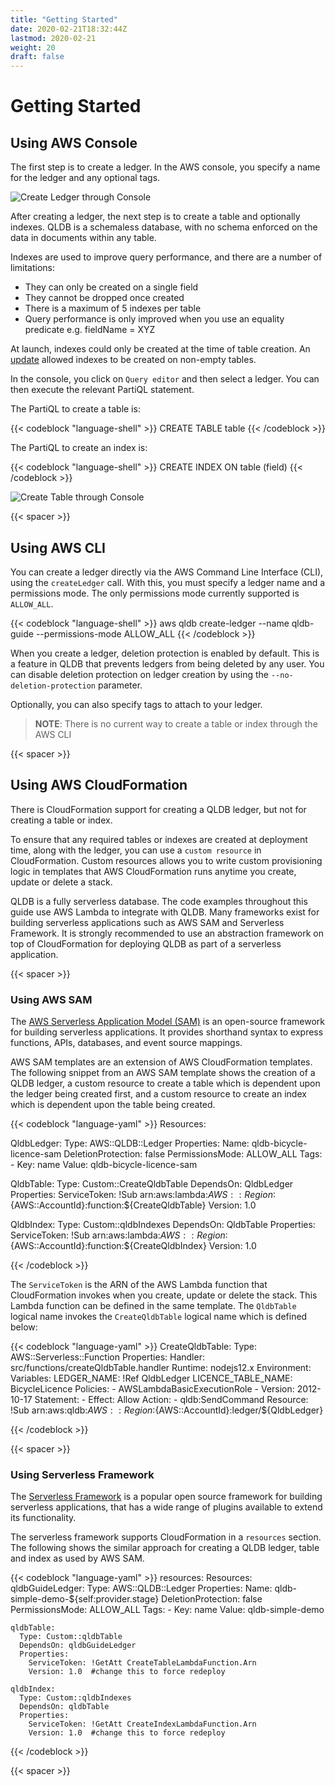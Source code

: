 ```yaml
---
title: "Getting Started"
date: 2020-02-21T18:32:44Z
lastmod: 2020-02-21
weight: 20
draft: false
---
```


# Getting Started

## Using AWS Console

The first step is to create a ledger. In the AWS console, you specify a name for the ledger and any optional tags.

![Create Ledger through Console](/images/qldb-create-ledger-console.png)

After creating a ledger, the next step is to create a table and optionally indexes. QLDB is a schemaless database, with no schema enforced on the data in documents within any table.

Indexes are used to improve query performance, and there are a number of limitations:

  * They can only be created on a single field
  * They cannot be dropped once created
  * There is a maximum of 5 indexes per table
  * Query performance is only improved when you use an equality predicate e.g. fieldName = XYZ

At launch, indexes could only be created at the time of table creation. An [update](https://aws.amazon.com/about-aws/whats-new/2020/09/amazon-qldb-launches-index-improvements/) allowed indexes to be created on non-empty tables.

In the console, you click on `Query editor` and then select a ledger. You can then execute the relevant PartiQL statement.

The PartiQL to create a table is:

{{< codeblock "language-shell" >}}
CREATE TABLE table
{{< /codeblock  >}}

The PartiQL to create an index is:

{{< codeblock "language-shell" >}}
CREATE INDEX ON table (field)
{{< /codeblock  >}}

![Create Table through Console](/images/qldb-create-table-console.png)

{{< spacer >}}

## Using AWS CLI

You can create a ledger directly via the AWS Command Line Interface (CLI), using the `createLedger` call. With this, you must specify a ledger name and a permissions mode. The only permissions mode currently supported is `ALLOW_ALL`.

{{< codeblock "language-shell" >}}
aws qldb create-ledger --name qldb-guide --permissions-mode ALLOW_ALL
{{< /codeblock  >}}

When you create a ledger, deletion protection is enabled by default. This is a feature in QLDB that prevents ledgers from being deleted by any user. You can disable deletion protection on ledger creation by using the `--no-deletion-protection` parameter.

Optionally, you can also specify tags to attach to your ledger.

> **NOTE**: There is no current way to create a table or index through the AWS CLI

{{< spacer >}}

## Using AWS CloudFormation

There is CloudFormation support for creating a QLDB ledger, but not for creating a table or index.

To ensure that any required tables or indexes are created at deployment time, along with the ledger, you can use a `custom resource` in CloudFormation. Custom resources allows you to write custom provisioning logic in templates that AWS CloudFormation runs anytime you create, update or delete a stack.

QLDB is a fully serverless database. The code examples throughout this guide use AWS Lambda to integrate with QLDB. Many frameworks exist for building serverless applications such as AWS SAM and Serverless Framework. It is strongly recommended to use an abstraction framework on top of CloudFormation for deploying QLDB as part of a serverless application. 

{{< spacer >}}

### Using AWS SAM

The [AWS Serverless Application Model (SAM)](https://aws.amazon.com/serverless/sam/) is an open-source framework for building serverless applications. It provides shorthand syntax to express functions, APIs, databases, and event source mappings.

AWS SAM templates are an extension of AWS CloudFormation templates. The following snippet from an AWS SAM template shows the creation of a QLDB ledger, a custom resource to create a table which is dependent upon the ledger being created first, and a custom resource to create an index which is dependent upon the table being created.

{{< codeblock  "language-yaml" >}}
Resources:

  QldbLedger:
    Type: AWS::QLDB::Ledger
    Properties:
      Name: qldb-bicycle-licence-sam
      DeletionProtection: false
      PermissionsMode: ALLOW_ALL
      Tags:
        - 
          Key: name
          Value: qldb-bicycle-licence-sam

  QldbTable:
    Type: Custom::CreateQldbTable
    DependsOn: QldbLedger
    Properties:
      ServiceToken: !Sub arn:aws:lambda:${AWS::Region}:${AWS::AccountId}:function:${CreateQldbTable}
      Version: 1.0 

  QldbIndex:
    Type: Custom::qldbIndexes
    DependsOn: QldbTable
    Properties:
      ServiceToken: !Sub arn:aws:lambda:${AWS::Region}:${AWS::AccountId}:function:${CreateQldbIndex}
      Version: 1.0 

{{< /codeblock >}}

The `ServiceToken` is the ARN of the AWS Lambda function that CloudFormation invokes when you create, update or delete the stack. This Lambda function can be defined in the same template. The `QldbTable` logical name invokes the `CreateQldbTable` logical name which is defined below:

{{< codeblock  "language-yaml" >}}
  CreateQldbTable:
    Type: AWS::Serverless::Function
    Properties:
      Handler: src/functions/createQldbTable.handler
      Runtime: nodejs12.x
      Environment:
        Variables:
          LEDGER_NAME: !Ref QldbLedger
          LICENCE_TABLE_NAME: BicycleLicence
      Policies:
        - AWSLambdaBasicExecutionRole
        - Version: 2012-10-17
          Statement:
            - Effect: Allow 
              Action:
                - qldb:SendCommand
              Resource: !Sub arn:aws:qldb:${AWS::Region}:${AWS::AccountId}:ledger/${QldbLedger}

{{< /codeblock >}}

{{< spacer >}}

### Using Serverless Framework

The [Serverless Framework](https://www.serverless.com/) is a popular open source framework for building serverless applications, that has a wide range of plugins available to extend its functionality.

The serverless framework supports CloudFormation in a `resources` section. The following shows the similar approach for creating a QLDB ledger, table and index as used by AWS SAM.

{{< codeblock  "language-yaml" >}}
resources:
  Resources:
    qldbGuideLedger:
      Type: AWS::QLDB::Ledger
      Properties:
        Name: qldb-simple-demo-${self:provider.stage}
        DeletionProtection: false
        PermissionsMode: ALLOW_ALL
        Tags:
          - 
            Key: name
            Value: qldb-simple-demo

    qldbTable:
      Type: Custom::qldbTable
      DependsOn: qldbGuideLedger
      Properties:
        ServiceToken: !GetAtt CreateTableLambdaFunction.Arn
        Version: 1.0  #change this to force redeploy

    qldbIndex:
      Type: Custom::qldbIndexes
      DependsOn: qldbTable
      Properties:
        ServiceToken: !GetAtt CreateIndexLambdaFunction.Arn
        Version: 1.0  #change this to force redeploy
{{< /codeblock >}}

{{< spacer >}}
